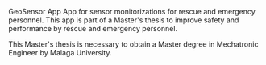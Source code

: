 GeoSensor App
App for sensor monitorizations for rescue and emergency personnel. This app is part of a Master's thesis to improve safety and performance by rescue and emergency personnel.

This Master's thesis is necessary to obtain a Master degree in Mechatronic Engineer by Malaga University.
